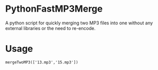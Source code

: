 # PythonFastMP3Merge
A python script for quickly merging two MP3 files into one without any external libraries or the need to re-encode.

# Usage
```
mergeTwoMP3(['13.mp3','15.mp3'])
```
